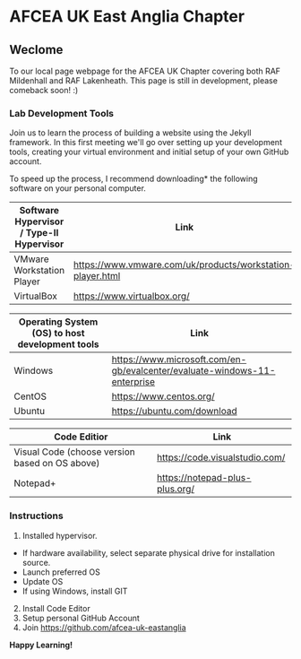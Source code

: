 # AFCEA UK East Anglia Chapter

## Weclome
To our local page webpage for the AFCEA UK Chapter covering both RAF Mildenhall and RAF Lakenheath. This page is still in development, please comeback soon! :)

### Lab Development Tools


Join us to learn the process of building a website using the Jekyll framework. In this first meeting we'll go over setting up your development tools, creating your virtual environment and initial setup of your own GitHub account. 

To speed up the process, I recommend downloading* the following software on your personal computer.

| Software Hypervisor / Type-II Hypervisor | Link |
|------------------------------------------|------|
| VMware Workstation Player | https://www.vmware.com/uk/products/workstation-player.html|
| VirtualBox | https://www.virtualbox.org/ |


| Operating System (OS) to host development tools | Link |
|------------------------------------------|------|
| Windows | https://www.microsoft.com/en-gb/evalcenter/evaluate-windows-11-enterprise |
| CentOS | https://www.centos.org/ | 
| Ubuntu | https://ubuntu.com/download | 

| Code Editior| Link |
|------------------------------------------|------|
| Visual Code (choose version based on OS above) | https://code.visualstudio.com/ |
| Notepad+ | https://notepad-plus-plus.org/ |


### Instructions
1. Installed hypervisor.
- If hardware availability, select separate physical drive for installation source.
- Launch preferred OS
- Update OS
- If using Windows, install GIT
2. Install Code Editor
3. Setup personal GitHub Account
4. Join https://github.com/afcea-uk-eastanglia

**Happy Learning!**



